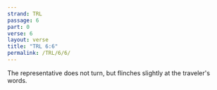 ```yaml
---
strand: TRL
passage: 6
part: 0
verse: 6
layout: verse
title: "TRL 6:6"
permalink: /TRL/6/6/
---
```

The representative does not turn, but flinches slightly at the traveler's words.
